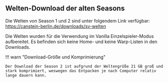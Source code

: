 ## Welten-Download der alten Seasons

Die Welten von Season 1 und 2 sind unter folgendem Link verfügbar:
https://canstein-berlin.de/downloads/sv-welten

Die Welten wurden für die Verwendung im Vanilla Einzelspieler-Modus aufbereitet. Es befinden sich keine Home- und keine Warp-Listen in den Downloads.

!!! warn "Download-Größe und Komprimierung"

    Der Download der Season 2 ist aufgrund der Weltengröße 21 GB groß und stark komprimiert, weswegen das Entpacken je nach Computer relativ lange dauern kann.